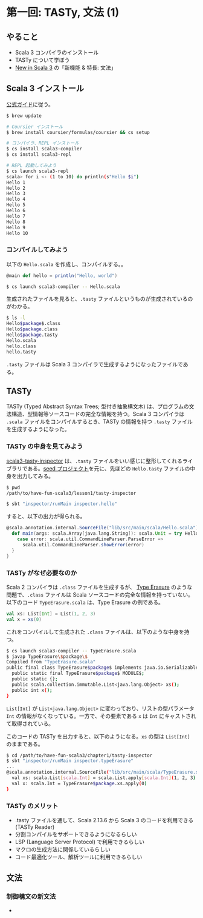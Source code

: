 # 第一回: TASTy, 文法 (1)

## やること

- Scala 3 コンパイラのインストール
- TASTy について学ぼう
- [New in Scala 3](https://docs.scala-lang.org/ja/scala3/new-in-scala3.html) の「新機能 & 特長: 文法」

## Scala 3 インストール

[公式ガイド](https://docs.scala-lang.org/ja/scala3/getting-started.html)に従う。

```sh
$ brew update

# Coursier インストール
$ brew install coursier/formulas/coursier && cs setup

# コンパイラ、REPL インストール
$ cs install scala3-compiler
$ cs install scala3-repl

# REPL 起動してみよう
$ cs launch scala3-repl
scala> for i <- (1 to 10) do println(s"Hello $i")
Hello 1
Hello 2
Hello 3
Hello 4
Hello 5
Hello 6
Hello 7
Hello 8
Hello 9
Hello 10
```

### コンパイルしてみよう

以下の `Hello.scala` を作成し、コンパイルする。。

```scala
@main def hello = println("Hello, world")
```

```sh
$ cs launch scala3-compiler -- Hello.scala
```

生成されたファイルを見ると、`.tasty` ファイルというものが生成されているのがわかる。

```sh
$ ls -l
Hello$package$.class
Hello$package.class
Hello$package.tasty
Hello.scala
hello.class
hello.tasty
```

`.tasty` ファイルは Scala 3 コンパイラで生成するようになったファイルである。

## TASTy

TASTy (Typed Abstract Syntax Trees; 型付き抽象構文木) は、プログラムの文法構造、型情報等ソースコードの完全な情報を持つ。Scala 3 コンパイラは `.scala` ファイルをコンパイルするとき、TASTy の情報を持つ `.tasty` ファイルを生成するようになった。

### TASTy の中身を見てみよう

[scala3-tasty-inspector](https://github.com/lampepfl/dotty/tree/master/tasty-inspector/src/scala/tasty/inspector) は、`.tasty` ファイルをいい感じに整形してくれるライブラリである。[seed プロジェクト](https://github.com/scala/scala3-tasty-inspector.g8)を元に、先ほどの `Hello.tasty` ファイルの中身を出力してみる。

```sh
$ pwd
/path/to/have-fun-scala3/lesson1/tasty-inspector

$ sbt "inspector/runMain inspector.hello"
```

すると、以下の出力が得られる。

```scala
@scala.annotation.internal.SourceFile("lib/src/main/scala/Hello.scala") final class hello() {
  def main(args: scala.Array[java.lang.String]): scala.Unit = try Hello$package.hello catch {
    case error: scala.util.CommandLineParser.ParseError =>
      scala.util.CommandLineParser.showError(error)
  }
}
```

### TASTy がなぜ必要なのか

Scala 2 コンパイラは `.class` ファイルを生成するが、
[Type Erasure](https://www.scala-lang.org/files/archive/spec/2.13/03-types.html#type-erasure) のような問題で、`.class` ファイルは Scala ソースコードの完全な情報を持っていない。以下のコード `TypeErasure.scala` は、Type Erasure の例である。

```scala
val xs: List[Int] = List(1, 2, 3)
val x = xs(0)
```

これをコンパイルして生成された `.class` ファイルは、以下のような中身を持つ。

```sh
$ cs launch scala3-compiler -- TypeErasure.scala
$ javap TypeErasure\$package\$
Compiled from "TypeErasure.scala"
public final class TypeErasure$package$ implements java.io.Serializable {
  public static final TypeErasure$package$ MODULE$;
  public static {};
  public scala.collection.immutable.List<java.lang.Object> xs();
  public int x();
}
```

`List[Int]` が `List<java.lang.Object>` に変わっており、リストの型パラメータ `Int` の情報がなくなっている。一方で、その要素である `x` は `Int` にキャストされて取得されている。

このコードの TASTy を出力すると、以下のようになる。`xs` の型は `List[Int]` のままである。

```sh
$ cd /path/to/have-fun-scala3/chapter1/tasty-inspector
$ sbt "inspector/runMain inspector.typeErasure"
...
@scala.annotation.internal.SourceFile("lib/src/main/scala/TypeErasure.scala") object TypeErasure$package {
  val xs: scala.List[scala.Int] = scala.List.apply[scala.Int](1, 2, 3)
  val x: scala.Int = TypeErasure$package.xs.apply(0)
}
```

### TASTy のメリット

- .tasty ファイルを通して、Scala 2.13.6 から Scala 3 のコードを利用できる (TASTy Reader)
- 分割コンパイルをサポートできるようになるらしい
- LSP (Language Server Protocol) で利用できるらしい
- マクロの生成方法に関係しているらしい
- コード最適化ツール、解析ツールに利用できるらしい

## 文法

### 制御構文の新文法

- 
